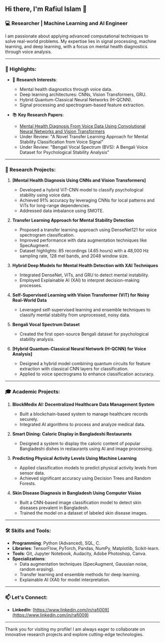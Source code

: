 ## Hi there, I'm Rafiul Islam 👋

### 💻 Researcher | Machine Learning and AI Engineer

I am passionate about applying advanced computational techniques to solve real-world problems. My expertise lies in signal processing, machine learning, and deep learning, with a focus on mental health diagnostics through voice analysis.

---

### 🌟 Highlights:
- 🔬 **Research Interests**:
  - Mental health diagnostics through voice data.
  - Deep learning architectures: CNNs, Vision Transformers, GRU.
  - Hybrid Quantum-Classical Neural Networks (H-QCNN).
  - Signal processing and spectrogram-based feature extraction.
    
- 📚 **Key Research Papers**:
  - [Mental Health Diagnosis From Voice Data Using Convolutional Neural Networks and Vision Transformers](https://doi.org/10.1016/j.jvoice.2024.10.010)
  - Under Review: "A Novel Transfer Learning Approach for Mental Stability Classification from Voice Signal"
  - Under Review: "Bengali Vocal Spectrum (BVS): A Bengali Voice Dataset for Psychological Stability Analysis"

---

### 🌟 Research Projects:
1. **[Mental Health Diagnosis Using CNNs and Vision Transformers]**
   - Developed a hybrid ViT-CNN model to classify psychological stability using voice data.
   - Achieved 91% accuracy by leveraging CNNs for local patterns and ViTs for long-range dependencies.
   - Addressed data imbalance using SMOTE.
     
2. **Transfer Learning Approach for Mental Stability Detection**
   - Proposed a transfer learning approach using DenseNet121 for voice spectrogram classification.
   - Improved performance with data augmentation techniques like SpecAugment.
   - Dataset highlights: 85 recordings (4.65 hours) with a 48,000 Hz sampling rate, 128 mel bands, and 2048 window size.
     
3. **Hybrid Deep Models for Mental Health Detection with XAI Techniques**
   - Integrated DenseNet, ViTs, and GRU to detect mental instability.
   - Employed Explainable AI (XAI) to interpret decision-making processes.
     
4. **Self-Supervised Learning with Vision Transformer (ViT) for Noisy Real-World Data**
   - Leveraged self-supervised learning and ensemble techniques to classify mental stability from unprocessed, noisy data.
5. **Bengali Vocal Spectrum Dataset**
   - Created the first open-source Bengali dataset for psychological stability analysis.
     
6. **[Hybrid Quantum-Classical Neural Network (H-QCNN) for Voice Analysis]**
   - Designed a hybrid model combining quantum circuits for feature extraction with classical CNN layers for classification.
   - Applied to voice spectrograms to enhance classification accuracy.


---

### 🎓 Academic Projects:
1. **BlockMedix AI: Decentralized Healthcare Data Management System**
   - Built a blockchain-based system to manage healthcare records securely.
   - Integrated AI algorithms to process and analyze medical data.
     
2. **Smart Dining: Caloric Display in Bangladeshi Restaurants**
   - Designed a system to display the caloric content of popular Bangladeshi dishes in restaurants using AI and image processing.
     
3. **Predicting Physical Activity Levels Using Machine Learning**
   - Applied classification models to predict physical activity levels from sensor data.
   - Achieved significant accuracy using Decision Trees and Random Forests.
     
4. **Skin Disease Diagnosis in Bangladesh Using Computer Vision**
   - Built a CNN-based image classification model to detect skin diseases prevalent in Bangladesh.
   - Trained the model on a dataset of labeled skin disease images.

---

### 🛠 Skills and Tools:
- **Programming**: Python (Advanced), SQL, C.
- **Libraries**: TensorFlow, PyTorch, Pandas, NumPy, Matplotlib, Scikit-learn.
- **Tools**: Git, Jupyter Notebook, Audacity, Adobe Photoshop, Canva.
- **Specializations**:
  - Data augmentation techniques (SpecAugment, Gaussian noise, random erasing).
  - Transfer learning and ensemble methods for deep learning.
  - Explainable AI (XAI) for model interpretation.

---

### 📫 Let's Connect:
- **LinkedIn**: [https://www.linkedin.com/in/rafi009](https://www.linkedin.com/in/rafi009)

---

Thank you for visiting my profile! I am always eager to collaborate on innovative research projects and explore cutting-edge technologies.

